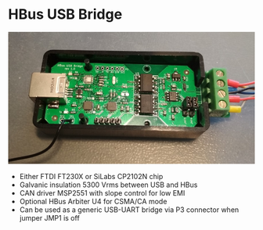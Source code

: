 # HBus USB Bridge


![USB Bridge](https://github.com/akouz/HBus/blob/master/HBus_USB_Bridge/HBus_USB_Bridge_rev_1_0.jpg)

  * Either FTDI FT230X or SiLabs CP2102N chip
  * Galvanic insulation 5300 Vrms between USB and HBus
  * CAN driver MSP2551 with slope control for low EMI
  * Optional HBus Arbiter U4 for CSMA/CA mode
  * Can be used as a generic USB-UART bridge via P3 connector when jumper JMP1 is off
